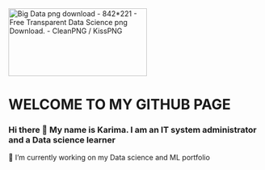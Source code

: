 <img alt="Big Data png download - 842*221 - Free Transparent Data Science png  Download. - CleanPNG / KissPNG" class="n3VNCb" src="https://banner2.cleanpng.com/20180530/clg/kisspng-data-science-business-analytics-big-data-network-data-5b0f12a177f504.8544074915277144654914.jpg" data-noaft="1" jsname="HiaYvf" jsaction="load:XAeZkd,gvK6lb;" style="width: 274.091px; height: 134px; margin: 0px;">

 # WELCOME TO MY GITHUB PAGE <br>

### Hi there 👋 My name is Karima. I am an IT system administrator and a Data science learner 

     
     
🔭 I’m currently working on my Data science and ML portfolio
<!--
**Kari-sad/Kari-sad** is a ✨ _special_ ✨ repository because its `README.md` (this file) appears on your GitHub profile.

Here are some ideas to get you started:

- 🔭 I’m currently working on my Data science and ML portfolio
- 🌱 I’m currently learning ...
- 👯 I’m looking to collaborate on ...
- 🤔 I’m looking for help with ...
- 💬 Ask me about ...
- 📫 How to reach me: ...
- 😄 Pronouns: ...
- ⚡ Fun fact: ...
-->
